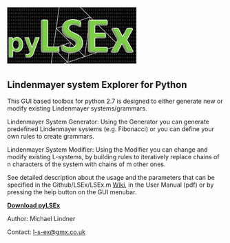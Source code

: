 # ![Alt text](pyLSEx_LOGO.bmp?raw=true "Title")

##	Lindenmayer system Explorer for Python

This GUI based toolbox for python 2.7 is designed to either generate new or modify existing Lindenmayer systems/grammars. 

Lindenmayer System Generator:
    Using the Generator you can generate predefined Lindenmayer systems 
    (e.g. Fibonacci) or you can define your own rules to create grammars. 

Lindenmayer System Modifier:
    Using the Modifier you can change and modify existing L-systems, by 
    building rules to iteratively replace chains of n characters of the 
    system with chains of m other ones. 
    
See detailed description about the usage and the parameters that can be 
specified in the Github/LSEx/LSEx.m [Wiki](https://github.com/LSEx/pyLSEx/wiki), 
in the User Manual (pdf) or by pressing the help button on the GUI menubar.

**[Download pyLSEx](https://github.com/LSEx/pyLSEx)**

Author: Michael Lindner

Contact: l-s-ex@gmx.co.uk
